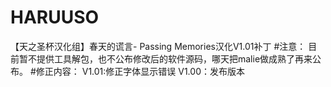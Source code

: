 # HARUUSO
【天之圣杯汉化组】春天的谎言- Passing Memories汉化V1.01补丁
#注意：
  目前暂不提供工具解包，也不公布修改后的软件源码，哪天把malie做成熟了再来公布。
 #修正内容：
 V1.01:修正字体显示错误
 V1.00：发布版本
